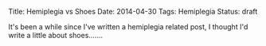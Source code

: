 Title: Hemiplegia vs Shoes
Date: 2014-04-30
Tags: Hemiplegia
Status: draft

It's been a while since I've written a hemiplegia related post, I thought I'd write a little about shoes.......
